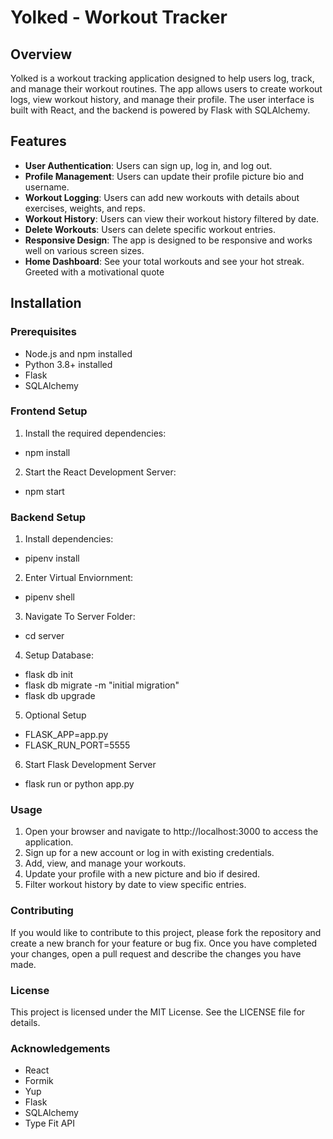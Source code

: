 # Yolked - Workout Tracker

## Overview

Yolked is a workout tracking application designed to help users log, track, and manage their workout routines. The app allows users to create workout logs, view workout history, and manage their profile. The user interface is built with React, and the backend is powered by Flask with SQLAlchemy.

## Features

- **User Authentication**: Users can sign up, log in, and log out.
- **Profile Management**: Users can update their profile picture bio and username.
- **Workout Logging**: Users can add new workouts with details about exercises, weights, and reps.
- **Workout History**: Users can view their workout history filtered by date.
- **Delete Workouts**: Users can delete specific workout entries.
- **Responsive Design**: The app is designed to be responsive and works well on various screen sizes.
- **Home Dashboard**: See your total workouts and see your hot streak. Greeted with a motivational quote

## Installation

### Prerequisites

- Node.js and npm installed
- Python 3.8+ installed
- Flask
- SQLAlchemy

### Frontend Setup

1. Install the required dependencies:

- npm install

2. Start the React Development Server:

- npm start

### Backend Setup

1. Install dependencies:

- pipenv install

2. Enter Virtual Enviornment:

- pipenv shell

3. Navigate To Server Folder:

- cd server

4. Setup Database:

- flask db init
- flask db migrate -m "initial migration"
- flask db upgrade

5. Optional Setup

- FLASK_APP=app.py
- FLASK_RUN_PORT=5555

6. Start Flask Development Server

- flask run or python app.py

### Usage

1. Open your browser and navigate to http://localhost:3000 to access the application.
2. Sign up for a new account or log in with existing credentials.
3. Add, view, and manage your workouts.
4. Update your profile with a new picture and bio if desired.
5. Filter workout history by date to view specific entries.

### Contributing

If you would like to contribute to this project, please fork the repository and create a new branch for your feature or bug fix. Once you have completed your changes, open a pull request and describe the changes you have made.

### License

This project is licensed under the MIT License. See the LICENSE file for details.

### Acknowledgements

- React
- Formik
- Yup
- Flask
- SQLAlchemy
- Type Fit API

